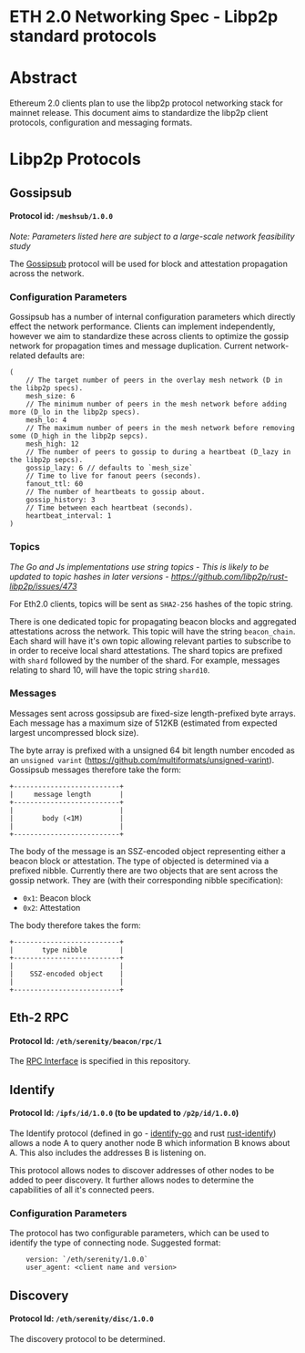 ETH 2.0 Networking Spec - Libp2p standard protocols
===

# Abstract

Ethereum 2.0 clients plan to use the libp2p protocol networking stack for
mainnet release. This document aims to standardize the libp2p client protocols,
configuration and messaging formats.

# Libp2p Protocols

## Gossipsub

#### Protocol id: `/meshsub/1.0.0`

*Note: Parameters listed here are subject to a large-scale network feasibility
study*

The [Gossipsub](https://github.com/libp2p/specs/tree/master/pubsub/gossipsub)
protocol will be used for block and attestation propagation across the
network.

### Configuration Parameters

Gossipsub has a number of internal configuration parameters which directly
effect the network performance.  Clients can implement independently, however
we aim to standardize these across clients to optimize the gossip network for
propagation times and message duplication. Current network-related defaults are:

```
(
	// The target number of peers in the overlay mesh network (D in the libp2p specs).
	mesh_size: 6
	// The minimum number of peers in the mesh network before adding more (D_lo in the libp2p specs).
	mesh_lo: 4
	// The maximum number of peers in the mesh network before removing some (D_high in the libp2p sepcs).
	mesh_high: 12
	// The number of peers to gossip to during a heartbeat (D_lazy in the libp2p sepcs).
	gossip_lazy: 6 // defaults to `mesh_size`
	// Time to live for fanout peers (seconds).
	fanout_ttl: 60
	// The number of heartbeats to gossip about.
	gossip_history: 3
	// Time between each heartbeat (seconds).
	heartbeat_interval: 1
)
```

### Topics

*The Go and Js implementations use string topics - This is likely to be
updated to topic hashes in later versions - https://github.com/libp2p/rust-libp2p/issues/473*

For Eth2.0 clients, topics will be sent as `SHA2-256` hashes of the topic string.

There is one dedicated topic for propagating beacon blocks and aggregated
attestations across the network. This topic will have the string
`beacon_chain`. Each shard will have it's own topic allowing relevant parties
to subscribe to in order to receive local shard attestations. The shard topics are
prefixed with `shard` followed by the number of the shard. For example,
messages relating to shard 10, will have the topic string `shard10`.

### Messages

Messages sent across gossipsub are fixed-size length-prefixed byte arrays.
Each message has a maximum size of 512KB (estimated from expected largest uncompressed
block size).

The byte array is prefixed with a unsigned 64 bit length number encoded as an
`unsigned varint` (https://github.com/multiformats/unsigned-varint). Gossipsub messages therefore take the form:
```
+--------------------------+
|     message length       |
+--------------------------+
|                          |
|       body (<1M)         |
|                          |
+--------------------------+
```

The body of the message is an SSZ-encoded object representing either a
beacon block or attestation. The type of objected is determined via a prefixed
nibble. Currently there are two objects that are sent across the gossip
network. They are (with their corresponding nibble specification):

- `0x1`: Beacon block
- `0x2`: Attestation

The body therefore takes the form:
```
+--------------------------+
|       type nibble        |
+--------------------------+
|                          |
|    SSZ-encoded object    |
|                          |
+--------------------------+
```

## Eth-2 RPC

#### Protocol Id: `/eth/serenity/beacon/rpc/1`

The [RPC Interface](./rpc-interface.md) is specified in this repository.


## Identify

#### Protocol Id: `/ipfs/id/1.0.0` (to be updated to `/p2p/id/1.0.0`)

The Identify protocol (defined in go - [identify-go](https://github.com/ipfs/go-ipfs/blob/master/core/commands/id.go) and rust [rust-identify](https://github.com/libp2p/rust-libp2p/blob/master/protocols/identify/src/lib.rs))
allows a node A to query another node B which information B knows about A. This also includes the addresses B is listening on.

This protocol allows nodes to discover addresses of other nodes to be added to
peer discovery. It further allows nodes to determine the capabilities of all it's connected
peers.

### Configuration Parameters

The protocol has two configurable parameters, which can be used to identify the
type of connecting node. Suggested format:
```
	version: `/eth/serenity/1.0.0`
	user_agent: <client name and version>
```

## Discovery

#### Protocol Id: `/eth/serenity/disc/1.0.0`

The discovery protocol to be determined.
